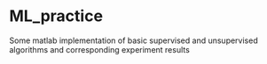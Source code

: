 # ML_practice
Some matlab implementation of basic supervised and unsupervised algorithms and corresponding experiment results
